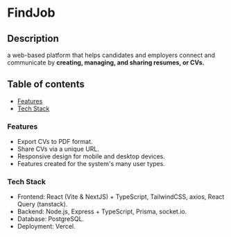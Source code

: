 # FindJob

## Description

a web-based platform that helps candidates and employers connect and communicate by **creating, managing, and sharing resumes, or CVs.**

## Table of contents

- [Features](#features)
- [Tech Stack](#tech-stack)

### Features

- Export CVs to PDF format.
- Share CVs via a unique URL.
- Responsive design for mobile and desktop devices.
- Features created for the system's many user types.

### Tech Stack

- Frontend: React (Vite & NextJS) + TypeScript, TailwindCSS, axios, React Query (tanstack).
- Backend: Node.js, Express + TypeScript, Prisma, socket.io.
- Database: PostgreSQL.
- Deployment: Vercel.
